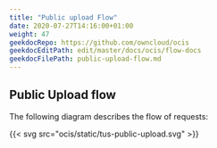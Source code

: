 ```yaml
---
title: "Public upload Flow"
date: 2020-07-27T14:16:00+01:00
weight: 47
geekdocRepo: https://github.com/owncloud/ocis
geekdocEditPath: edit/master/docs/ocis/flow-docs
geekdocFilePath: public-upload-flow.md
---
```



## Public Upload flow

The following diagram describes the flow of requests:

{{< svg src="ocis/static/tus-public-upload.svg" >}}
